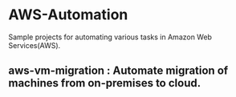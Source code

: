 # AWS-Automation

Sample projects for automating various tasks in Amazon Web Services(AWS).

## aws-vm-migration : Automate migration of machines from on-premises to cloud.

